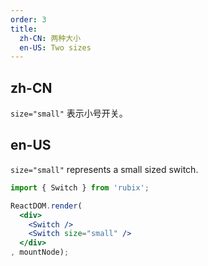 ```yaml
---
order: 3
title:
  zh-CN: 两种大小
  en-US: Two sizes
---
```


## zh-CN

`size="small"` 表示小号开关。

## en-US

`size="small"` represents a small sized switch.

````jsx
import { Switch } from 'rubix';

ReactDOM.render(
  <div>
    <Switch />
    <Switch size="small" />
  </div>
, mountNode);
````
